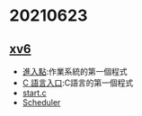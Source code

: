 # 20210623
## [xv6](https://github.com/mit-pdos/xv6-riscv)
* [進入點](https://github.com/mit-pdos/xv6-riscv/blob/riscv/kernel/entry.S):作業系統的第一個程式
* [C 語言入口](https://github.com/mit-pdos/xv6-riscv/blob/riscv/kernel/start.c):C語言的第一個程式
* [start.c](https://github.com/mit-pdos/xv6-riscv/blob/riscv/kernel/main.c)
* [Scheduler](https://github.com/mit-pdos/xv6-riscv/blob/riscv/kernel/proc.c)